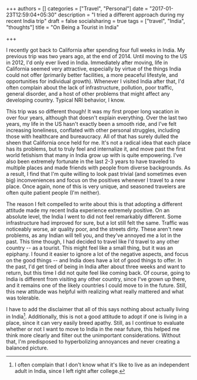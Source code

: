 +++
authors = []
categories = ["Travel", "Personal"]
date = "2017-01-23T12:59:04+05:30"
description = "I tried a different approach during my recent India trip"
draft = false
socialsharing = true
tags = ["travel", "India", "thoughts"]
title = "On Being a Tourist in India"

+++

I recently got back to California after spending four full weeks in India. My
previous trip was two years ago, at the end
of 2014. Until moving to the US in 2012, I'd only ever lived in India.
Immediately after moving, life in California seemed very attractive, especially by
virtue of the things India could not offer (primarily better facilities,
a more peaceful lifestyle, and opportunities for individual growth). Whenever I visited
India after that, I'd often complain about the lack of infrastructure, pollution,
poor traffic, general disorder, and a host of other problems that might
affect any developing country. Typical NRI behavior, I know.

This trip was so different though! It was my first proper
long vacation in over four years, although that doesn't explain everything. Over the last
two years, my life in the US hasn't exactly been a smooth ride, and I've felt
increasing loneliness, conflated with other personal struggles, including those
with healthcare and bureaucracy. All of that has surely dulled the sheen that
California once held for me. It's not a radical idea that each place has its
problems, but to truly feel and internalize it, and move past the
first world fetishism that many in India grow up with is quite
empowering. I've also been extremely fortunate in the last 2-3 years to
have traveled to multiple places and made friends with people
from diverse backgrounds.
As a result, I find that I'm quite willing to look past trivial (and
sometimes even big) inconveniences and focus on the positives whenever I travel
to a new place. Once again, none of this is very unique, and seasoned travelers
are often quite patient people (I'm neither).

The reason I felt compelled to write about this is that adopting a different attitude
made my recent India experience extremely positive. On an absolute level, the India
I went to did not feel remarkably different. Some infrastructure had improved for
sure, but a lot still felt the same. Traffic was noticeably worse, air quality poor,
and the streets dirty. These aren't new problems, as any Indian will tell you, and
they've annoyed me a lot in the past. This time though, I had decided to travel like
I'd travel to any other country -- as a tourist. This might feel like a small thing,
but it was an epiphany. I found it easier to ignore a lot of the negative
aspects, and focus on the good things -- and India does have a lot of good things
to offer. In the past, I'd get tired of being in India after about three
weeks and want to return, but this time I did not quite feel like coming back. Of
course, going to India is different from visiting any other country, since I've
grown up there, and it remains one of the likely countries I could move to in the
future. Still, this new attitude was helpful with realizing what really mattered
and what was tolerable.

I have to add the disclaimer that all of this says nothing about
actually living in India[^1]. Additionally, this is not a good attitude to adopt
if one is living in a place, since it can very easily breed apathy. Still, as I
continue to evaluate whether or not I want to move to India in the near future,
this helped me think more clearly and filter out the unimportant considerations.
Without that, I'm predisposed to hyperbolizing annoyances and never creating a
balanced picture.

[^1]: I often complain that I don't know what it's like to live as an independent adult in India, since I left right after college.
